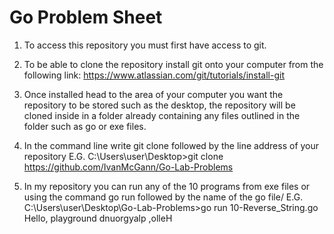 # Go Problem Sheet

1. To access this repository you must first have access to git.

2. To be able to clone the repository install git onto your computer from the following link:
https://www.atlassian.com/git/tutorials/install-git

3. Once installed head to the area of your computer you want the repository to be stored such as the desktop, the repository will be cloned inside in a folder already containing any files outlined in the folder such as go or exe files.

4. In the command line write git clone followed by the line address of your repository 
E.G. 
C:\Users\user\Desktop>git clone https://github.com/IvanMcGann/Go-Lab-Problems

5. In my repository you can run any of the 10 programs from exe files or using the command go run followed by the name of the go file/
E.G. C:\Users\user\Desktop\Go-Lab-Problems>go run 10-Reverse_String.go
        Hello, playground
        dnuorgyalp ,olleH


